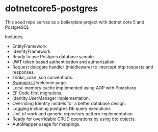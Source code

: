 # dotnetcore5-postgres


This seed repo serves as a boilerplate project with dotnet core 5 and PostgreSQL

Includes;
* EntityFramework
* IdentityFramework
* Ready to use Postgres database sample.
* JWT token based authentication and authorization.
* Request delegate handler (middleware) to intercept http requests and responses.
* <i>snake_case</i> json conventions.
* <a href="https://swagger.io/swagger-ui/" title="SwaggerUI">SwaggerUI</a> welcome page.
* Local memory cache implemented using AOP with Postsharp
* EF Code first migrations.
* Identity.UserManager implementation.
* Overriding Identity models for a better database design.
* Logging including postgres Db query executions
* Unit of work and generic repository pattern implementation.
* Ready for overridable CRUD operations by using dto objects.
* AutoMapper usage for mappings.



